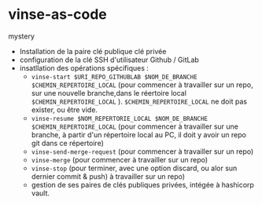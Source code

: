 # vinse-as-code
mystery

* Installation de la paire clé publique clé privée
* configuration de la clé SSH d'utilisateur Github / GitLab
* insatllation des opérations spécifiques  : 
  * `vinse-start $URI_REPO_GITHUBLAB $NOM_DE_BRANCHE $CHEMIN_REPERTOIRE_LOCAL` (pour commencer à travailler sur un repo, sur une nouvelle branche,dans le réertoire local `$CHEMIN_REPERTOIRE_LOCAL` ). `$CHEMIN_REPERTOIRE_LOCAL` ne doit pas exister, ou être vide.
  * `vinse-resume $NOM_REPERTORIE_LOCAL $NOM_DE_BRANCHE $CHEMIN_REPERTOIRE_LOCAL` (pour commencer à travailler sur une branche, à partir d'un répertoire local au PC, il doit y avoir un repo git dans ce répertoire)
  * `vinse-send-merge-request` (pour commencer à travailler sur un repo)
  * `vinse-merge` (pour commencer à travailler sur un repo)
  * `vinse-stop` (pour terminer, avec une option discard, ou alor sun dernier commit & push) à travailler sur un repo)
  * gestion de ses paires de clés publiques privées, intégée à hashicorp vault.
